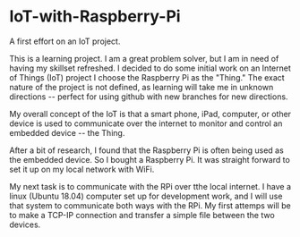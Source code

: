 # IoT-with-Raspberry-Pi
A first effort on an IoT project.

This is a learning project.  I am a great problem solver, but I am in need of having my skillset refreshed.  I decided to 
do some initial work on an Internet of Things (IoT) project  I choose the Raspberry Pi as the "Thing."  The exact nature 
of the project is not defined, as learning will take me in unknown directions -- perfect for using github with new branches for new directions.

My overall concept of the IoT is that a smart phone, iPad, computer, or other device is used to communicate over the internet
to monitor and control an embedded device -- the Thing.

After a bit of research, I found that the Raspberry Pi is often being used as the embedded device.  So I bought a Raspberry Pi.  It was straight forward to set it up on my local network with WiFi.

My next task is to communicate with the RPi over tthe local internet.  I have a linux (Ubuntu 18.04) computer set up for development work, and I will use that system to communicate both ways with the RPi.  My first attemps will be to make a TCP-IP connection and transfer a simple file between the two devices.

